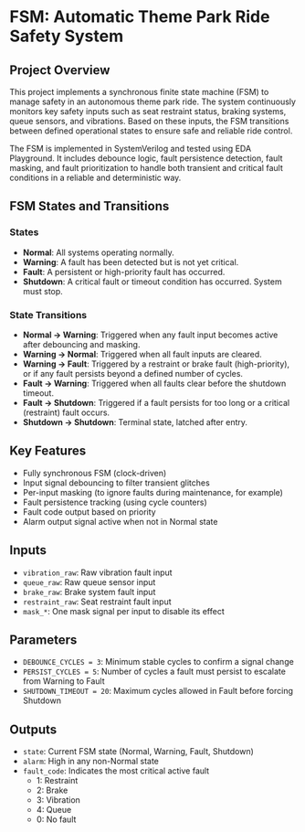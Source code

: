 # FSM: Automatic Theme Park Ride Safety System

## Project Overview

This project implements a synchronous finite state machine (FSM) to manage safety in an autonomous theme park ride. The system continuously monitors key safety inputs such as seat restraint status, braking systems, queue sensors, and vibrations. Based on these inputs, the FSM transitions between defined operational states to ensure safe and reliable ride control.

The FSM is implemented in SystemVerilog and tested using EDA Playground. It includes debounce logic, fault persistence detection, fault masking, and fault prioritization to handle both transient and critical fault conditions in a reliable and deterministic way.

## FSM States and Transitions

### States

- **Normal**: All systems operating normally.
- **Warning**: A fault has been detected but is not yet critical.
- **Fault**: A persistent or high-priority fault has occurred.
- **Shutdown**: A critical fault or timeout condition has occurred. System must stop.

### State Transitions

- **Normal → Warning**: Triggered when any fault input becomes active after debouncing and masking.
- **Warning → Normal**: Triggered when all fault inputs are cleared.
- **Warning → Fault**: Triggered by a restraint or brake fault (high-priority), or if any fault persists beyond a defined number of cycles.
- **Fault → Warning**: Triggered when all faults clear before the shutdown timeout.
- **Fault → Shutdown**: Triggered if a fault persists for too long or a critical (restraint) fault occurs.
- **Shutdown → Shutdown**: Terminal state, latched after entry.

## Key Features

- Fully synchronous FSM (clock-driven)
- Input signal debouncing to filter transient glitches
- Per-input masking (to ignore faults during maintenance, for example)
- Fault persistence tracking (using cycle counters)
- Fault code output based on priority
- Alarm output signal active when not in Normal state

## Inputs

- `vibration_raw`: Raw vibration fault input
- `queue_raw`: Raw queue sensor input
- `brake_raw`: Brake system fault input
- `restraint_raw`: Seat restraint fault input
- `mask_*`: One mask signal per input to disable its effect

## Parameters

- `DEBOUNCE_CYCLES = 3`: Minimum stable cycles to confirm a signal change
- `PERSIST_CYCLES = 5`: Number of cycles a fault must persist to escalate from Warning to Fault
- `SHUTDOWN_TIMEOUT = 20`: Maximum cycles allowed in Fault before forcing Shutdown

## Outputs

- `state`: Current FSM state (Normal, Warning, Fault, Shutdown)
- `alarm`: High in any non-Normal state
- `fault_code`: Indicates the most critical active fault
    - 1: Restraint
    - 2: Brake
    - 3: Vibration
    - 4: Queue
    - 0: No fault



